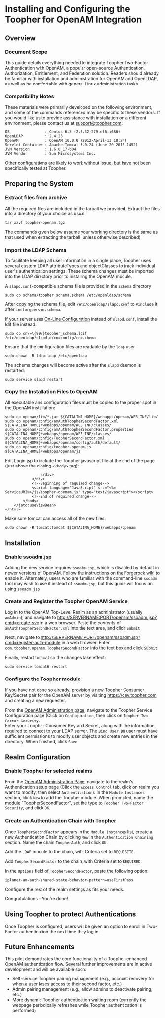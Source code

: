 Installing and Configuring the Toopher for OpenAM Integration
=============================================================

## Overview
### Document Scope
This guide details everything needed to integrate Toopher Two-Factor Authentication with OpenAM, a popular open-source
Authentication, Authorization, Entitlement, and Federation solution.  Readers should already be familiar with 
installation and administration for OpenAM and OpenLDAP, as well as be comfortable with general Linux
administration tasks.



### Compatibility Notes
These materials were primarily developed on the following environment, and some of the commands referenced may
be specific to these vendors.  If you would like us to provide assistance with installation on a different 
environment, please contact us at <support@toopher.com>:

    OS                : Centos 6.3 (2.6.32-279.el6.i686)
    OpenLDAP          : 2.4.23
    OpenAM            : OpenAM 10.0.0 (2012-April-13 10:24)
    Servlet Container : Apache Tomcat 6.0.24 (June 20 2013 1452)
    JVM Version       : 1.6.0_17-b04
    JVM Vendor        : Sun Microsystems Inc.

Other configurations are likely to work without issue, but have not been specifically tested at Toopher.

## Preparing the System
### Extract files from archive
All the required files are included in the tarball we provided.  Extract the files into a directory of your choice as usual:

    tar xzvf toopher-openam.tgz
    
The commands given below assume your working directory is the same as that used when extracting the tarball (unless otherwise described)
    
### Import the LDAP Schema
To facilitate keeping all user information in a single place, Toopher uses several custom LDAP
attributeTypes and objectClasses to track individual user's authentication settings.  These schema changes
must be imported into the LDAP directory prior to installing the OpenAM module.

A `slapd.conf`-compatible schema file is provided in the `schema` directory

    sudo cp schema/toopher_schema.schema /etc/openldap/schema

After copying the schema file, edit `/etc/openldap/slapd.conf` to `#include` it after `inetorgperson.schema`.

If your server uses [On-Line Configuration](http://www.zytrax.com/books/ldap/ch6/slapd-config.html) instead of `slapd.conf`,
install the ldif file instead:

    sudo cp cn\=\{99\}toopher_schema.ldif /etc/openldap/slapd.d/cn=config/cn=schema

Ensure that the configuration files are readable by the `ldap` user

    sudo chown -R ldap:ldap /etc/openldap

The schema changes will become active after the `slapd` daemon is restarted:

    sudo service slapd restart

### Copy the Installation Files to OpenAM
All executable and configuration files must be copied to the proper spot in the OpenAM installation:

    sudo cp openam/lib/*.jar ${CATALINA_HOME}/webapps/openam/WEB_INF/lib/
    sudo cp openam/config/amAuthToopherSecondFactor.xml ${CATALINA_HOME}/webapps/openam/WEB_INF/classes/
    sudo cp openam/config/amAuthToopherSecondFactor.properties ${CATALINA_HOME}/webapps/openam/WEB_INF/classes/
    sudo cp openam/config/ToopherSecondFactor.xml ${CATALINA_HOME}/webapps/openam/config/auth/default/
    sudo cp openam/config/toopher-openam.js ${CATALINA_HOME}/webapps/openam/js

Edit Login.jsp to include the Toopher javascript file at the end of the page (just above the closing `</body>` tag):

                    </div>
                </div>
                <!--Beginning of required change-->
                <script language="JavaScript" src="<%= ServiceURI%>/js/toopher-openam.js" type="text/javascript"></script>
                <!--End of required change-->
            </body>
        </jato:useViewBean>
    </html>

Make sure tomcat can access all of the new files:

    sudo chown -R tomcat:tomcat ${CATALINA_HOME}/webapps/openam

## Installation
### Enable ssoadm.jsp
Adding the new service requires `ssoadm.jsp`, which is disabled by default in newer versions of OpenAM.  Follow the instructions on the [Forgerock wiki](https://wikis.forgerock.org/confluence/display/openam/Activate+ssoadm.jsp)
to enable it.  Alternately, users who are familiar with the command-line `ssoadm` tool may wish to use
it instead of `ssoadm.jsp`, but this guide will focus on using `ssoadm.jsp`

### Create and Register the Toopher OpenAM Service
Log in to the OpenAM Top-Level Realm as an administrator (usually `amAdmin`), and navigate to 
<http://SERVERNAME:PORT/openam/ssoadm.jsp?cmd=create-svc> in a web browser.  Paste the *contents* of 
`amAuthToopherSecondFactor.xml` into the text area, and click `Submit`

Next, navigate to <http://SERVERNAME:PORT/openam/ssoadm.jsp?cmd=register-auth-module> in a web browser.
Enter `com.toopher.openam.ToopherSecondFactor` into the text box and click `Submit`

Finally, restart tomcat so the changes take effect:

    sudo service tomcat6 restart

### Configure the Toopher module
If you have not done so already, provision a new Toopher Consumer Key/Secret pair for the OpenAM server by visiting <https://dev.toopher.com> and creating a new requester.

From the [OpenAM Administration page](http://SERVERNAME:PORT/openam/task/Home), navigate to the Toopher Service
 Configuration page (Click on `Configuration`, then click on `Toopher Two-Factor Security`.  
Enter your Toopher Consumer Key and Secret, along with the information required to connect to your LDAP server.
The `Bind User DN` user must have sufficient permissions to modify user objects and create new entries in the directory. 
When finished, click `Save`.

## Realm Configuration
### Enable Toopher for selected realms
From the [OpenAM Administration Page](http://SERVERNAME:PORT/openam/task/Home), navigate to the realm's Authentication setup page (Click the `Access Control` tab, click on realm you want to modify, then select `Authentication`).  In the `Module Instances` section, click `New` to add the Toopher module.  When prompted, name the module "ToopherSecondFactor", set the type to `Toopher Two-Factor Security`, and click `OK`.

### Create an Authentication Chain with Toopher
Once `ToopherSecondFactor` appears in the `Module Instances` list, create a new Authentication Chain by clicking `New` in the `Authentication Chaining` section.  Name the chain `ToopherAuth`, and click `OK`.

Add the `LDAP` module to the chain, with Criteria set to `REQUISITE`.

Add `ToopherSecondFactor` to the chain, with Criteria set to `REQUIRED`.  

In the `Options` field of `ToopherSecondFactor`, paste the following option:

    iplanet-am-auth-shared-state-behavior-pattern=useFirstPass

Configure the rest of the realm settings as fits your needs.

Congratulations - You're done!

## Using Toopher to protect Authentications
Once Toopher is configured, users will be given an option to enroll in Two-Factor authentication the next time they log in.

## Future Enhancements
This pilot demonstrates the core functionality of a Toopher-enhanced OpenAM authentication flow.  Several further improvements are in active development and will be available soon:

* Self-service Toopher pairing management (e.g., account recovery for when a user loses access to their second factor, etc.)
* Admin pairing management (e.g., allow admins to deactivate pairing, etc.)
* More dynamic Toopher authentication waiting room (currently the webpage periodically refreshes while Toopher authentication is performed)